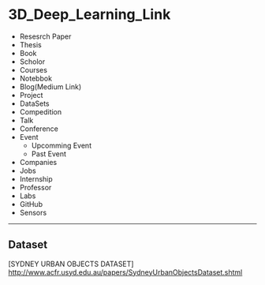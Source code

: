# 3D_Deep_Learning_Link

- Resesrch Paper
- Thesis
- Book
- Scholor
- Courses
- Notebbok
- Blog(Medium Link)
- Project
- DataSets
- Compedition
- Talk
- Conference
- Event
  - Upcomming Event
  - Past Event
- Companies 
- Jobs
- Internship
- Professor
- Labs
- GitHub  
- Sensors
---
## Dataset

[SYDNEY URBAN OBJECTS DATASET] http://www.acfr.usyd.edu.au/papers/SydneyUrbanObjectsDataset.shtml
